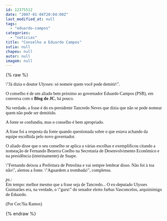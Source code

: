 ```yaml
---
id: 12375512
date: "2007-01-04T20:04:00Z"
last_modified_at: null
tags:
  - "eduardo-campos"
categories:
  - "noticias"
title: "Conselho a Eduardo Campos"
sutia: null
chapeu: null
autor: null
imagem: null
---
```

{% raw %}
<p><P><FONT face=Verdana>\"Já dizia o doutor Ulysses: só nomeie quem você pode demitir\".</FONT></P></p>
<p><P><FONT face=Verdana>O conselho é de um aliado bem próximo ao governador&nbsp;Eduardo Campos (PSB), em conversa com o <STRONG>Blog do JC</STRONG>, há pouco.</FONT></P></p>
<p><P><FONT face=Verdana>Na verdade, a frase é do ex-presidente Tancredo Neves que dizia que não se pode nomear quem não pode ser demitido.</FONT></P></p>
<p><P><FONT face=Verdana>A fonte se confundiu, mas o conselho é bem apropriado. </FONT></P></p>
<p><P><FONT face=Verdana>A frase foi a resposta da fonte quando questionada sobre o que estava achando da equipe&nbsp;escolhida&nbsp;pelo novo governador.</FONT></P></p>
<p><P><FONT face=Verdana>O aliado disse que o seu conselho se aplica a várias escolhas e exemplificou&nbsp;citando&nbsp;a nomeação de Fernando Bezerra Coelho na Secretaria de Desenvolvimento Econômico e na presidência (interinamente) de Suape.</FONT></P></p>
<p><P><FONT face=Verdana>\"Fernando deixou a Prefeitura de Petrolina e vai sempre lembrar disso. Não foi à toa não\", alertou a fonte. \"Aguardem a trombada\", completou.</FONT></P></p>
<p><P><FONT face=Verdana><EM>ps.:</EM><BR></FONT><FONT face=Verdana>Em tempo: melhor mesmo que a frase seja de Tancredo... O ex-deputado Ulysses Guimarães era, na verdade,&nbsp;o \"guru\" do senador eleito Jarbas Vasconcelos, arquiinimigo de Eduardo. </FONT></P></p>
<p><P><FONT face=Verdana>(Por Cec?lia Ramos)</FONT></P> </p>
{% endraw %}